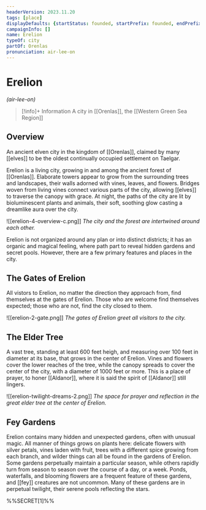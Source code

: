 ```yaml
---
headerVersion: 2023.11.20
tags: [place]
displayDefaults: {startStatus: founded, startPrefix: founded, endPrefix: destroyed, endStatus: destroyed}
campaignInfo: []
name: Erelion
typeOf: city
partOf: Orenlas
pronunciation: air-lee-on
---
```

# Erelion
*(air-lee-on)*
>[!info]+ Information
> A city in [[Orenlas]], the [[Western Green Sea Region]]

## Overview

An ancient elven city in the kingdom of [[Orenlas]], claimed by many [[elves]] to be the oldest continually occupied settlement on Taelgar. 

Erelion is a living city, growing in and among the ancient forest of [[Orenlas]]. Elaborate towers appear to grow from the surrounding trees and landscapes, their walls adorned with vines, leaves, and flowers. Bridges woven from living vines connect various parts of the city, allowing [[elves]] to traverse the canopy with grace. At night, the paths of the city are lit by bioluminescent plants and animals, their soft, soothing glow casting a dreamlike aura over the city.

![[erelion-4-overview-c.png]]
*The city and the forest are intertwined around each other.*

Erelion is not organized around any plan or into distinct districts; it has an organic and magical feeling, where path part to reveal hidden gardens and secret pools. However, there are a few primary features and places in the city.

## The Gates of Erelion
All vistors to Erelion, no matter the direction they approach from, find themselves at the gates of Erelion. Those who are welcome find themselves expected; those who are not, find the city closed to them. 

![[erelion-2-gate.png]]
*The gates of Erelion greet all visitors to the city.*

## The Elder Tree
A vast tree, standing at least 600 feet heigh, and measuring over 100 feet in diameter at its base, that grows in the center of Erelion. Vines and flowers cover the lower reaches of the tree, while the canopy spreads to cover the center of the city, with a diameter of 1000 feet or more. This is a place of prayer, to honer [[Aldanor]], where it is said the spirit of [[Aldanor]] still lingers. 

![[erelion-twilight-dreams-2.png]]
*The space for prayer and reflection in the great elder tree at the center of Erelion.*

## Fey Gardens
Erelion contains many hidden and unexpected gardens, often with unusual magic. All manner of things grows on plants here: delicate flowers with silver petals, vines laden with fruit, trees with a different spice growing from each branch, and wilder things can all be found in the gardens of Erelion. Some gardens perpetually maintain a particular season, while others rapidly turn from season to season over the course of a day, or a week. Ponds, waterfalls, and blooming flowers are a frequent feature of these gardens, and [[fey]] creatures are not uncommon. Many of these gardens are in perpetual twilight, their serene pools reflecting the stars. 

%%SECRET[1]%%